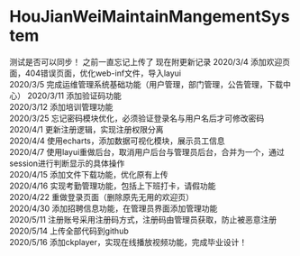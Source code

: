 # HouJianWeiMaintainMangementSystem
测试是否可以同步！
之前一直忘记上传了  现在附更新记录 
2020/3/4 添加欢迎页面，404错误页面，优化web-inf文件，导入layui  
2020/3/5 完成运维管理系统基础功能（用户管理，部门管理，公告管理，下载中心）
2020/3/11 添加验证码功能  
2020/3/12 添加培训管理功能  
2020/3/25 忘记密码模块优化，必须验证登录名与用户名后才可修改密码  
2020/4/1 更新注册逻辑，实现注册权限分离  
2020/4/4 使用echarts，添加数据可视化模块，展示员工信息  
2020/4/7 使用layui重做后台，取消用户后台与管理员后台，合并为一个，通过session进行判断显示的具体操作   
2020/4/15 添加文件下载功能，优化原有上传  
2020/4/16 实现考勤管理功能，包括上下班打卡，请假功能  
2020/4/22 重做登录页面（删除原先无用的欢迎页）    
2020/4/30 添加招聘信息功能，在管理员界面添加管理功能  
2020/5/11 注册账号采用注册码方式，注册码由管理员获取，防止被恶意注册  
2020/5/14 上传全部代码到github  
2020/5/16 添加ckplayer，实现在线播放视频功能，完成毕业设计！
